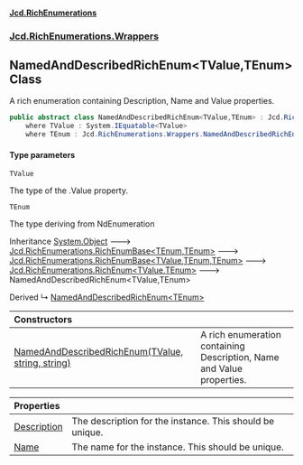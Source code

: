 #### [Jcd.RichEnumerations](index.md 'index')
### [Jcd.RichEnumerations.Wrappers](Jcd.RichEnumerations.Wrappers.md 'Jcd.RichEnumerations.Wrappers')

## NamedAndDescribedRichEnum<TValue,TEnum> Class

A rich enumeration containing Description, Name and Value properties.

```csharp
public abstract class NamedAndDescribedRichEnum<TValue,TEnum> : Jcd.RichEnumerations.RichEnum<TValue, TEnum>
    where TValue : System.IEquatable<TValue>
    where TEnum : Jcd.RichEnumerations.Wrappers.NamedAndDescribedRichEnum<TValue, TEnum>
```
#### Type parameters

<a name='Jcd.RichEnumerations.Wrappers.NamedAndDescribedRichEnum_TValue,TEnum_.TValue'></a>

`TValue`

The type of the .Value property.

<a name='Jcd.RichEnumerations.Wrappers.NamedAndDescribedRichEnum_TValue,TEnum_.TEnum'></a>

`TEnum`

The type deriving from NdEnumeration

Inheritance [System.Object](https://docs.microsoft.com/en-us/dotnet/api/System.Object 'System.Object') &#129106; [Jcd.RichEnumerations.RichEnumBase&lt;](Jcd.RichEnumerations.RichEnumBase_TEnumeration,TEnumeratedItem_.md 'Jcd.RichEnumerations.RichEnumBase<TEnumeration,TEnumeratedItem>')[TEnum](Jcd.RichEnumerations.Wrappers.NamedAndDescribedRichEnum_TValue,TEnum_.md#Jcd.RichEnumerations.Wrappers.NamedAndDescribedRichEnum_TValue,TEnum_.TEnum 'Jcd.RichEnumerations.Wrappers.NamedAndDescribedRichEnum<TValue,TEnum>.TEnum')[,](Jcd.RichEnumerations.RichEnumBase_TEnumeration,TEnumeratedItem_.md 'Jcd.RichEnumerations.RichEnumBase<TEnumeration,TEnumeratedItem>')[TEnum](Jcd.RichEnumerations.Wrappers.NamedAndDescribedRichEnum_TValue,TEnum_.md#Jcd.RichEnumerations.Wrappers.NamedAndDescribedRichEnum_TValue,TEnum_.TEnum 'Jcd.RichEnumerations.Wrappers.NamedAndDescribedRichEnum<TValue,TEnum>.TEnum')[&gt;](Jcd.RichEnumerations.RichEnumBase_TEnumeration,TEnumeratedItem_.md 'Jcd.RichEnumerations.RichEnumBase<TEnumeration,TEnumeratedItem>') &#129106; [Jcd.RichEnumerations.RichEnumBase&lt;](Jcd.RichEnumerations.RichEnumBase_TValue,TEnumeration,TEnumeratedItem_.md 'Jcd.RichEnumerations.RichEnumBase<TValue,TEnumeration,TEnumeratedItem>')[TValue](Jcd.RichEnumerations.Wrappers.NamedAndDescribedRichEnum_TValue,TEnum_.md#Jcd.RichEnumerations.Wrappers.NamedAndDescribedRichEnum_TValue,TEnum_.TValue 'Jcd.RichEnumerations.Wrappers.NamedAndDescribedRichEnum<TValue,TEnum>.TValue')[,](Jcd.RichEnumerations.RichEnumBase_TValue,TEnumeration,TEnumeratedItem_.md 'Jcd.RichEnumerations.RichEnumBase<TValue,TEnumeration,TEnumeratedItem>')[TEnum](Jcd.RichEnumerations.Wrappers.NamedAndDescribedRichEnum_TValue,TEnum_.md#Jcd.RichEnumerations.Wrappers.NamedAndDescribedRichEnum_TValue,TEnum_.TEnum 'Jcd.RichEnumerations.Wrappers.NamedAndDescribedRichEnum<TValue,TEnum>.TEnum')[,](Jcd.RichEnumerations.RichEnumBase_TValue,TEnumeration,TEnumeratedItem_.md 'Jcd.RichEnumerations.RichEnumBase<TValue,TEnumeration,TEnumeratedItem>')[TEnum](Jcd.RichEnumerations.Wrappers.NamedAndDescribedRichEnum_TValue,TEnum_.md#Jcd.RichEnumerations.Wrappers.NamedAndDescribedRichEnum_TValue,TEnum_.TEnum 'Jcd.RichEnumerations.Wrappers.NamedAndDescribedRichEnum<TValue,TEnum>.TEnum')[&gt;](Jcd.RichEnumerations.RichEnumBase_TValue,TEnumeration,TEnumeratedItem_.md 'Jcd.RichEnumerations.RichEnumBase<TValue,TEnumeration,TEnumeratedItem>') &#129106; [Jcd.RichEnumerations.RichEnum&lt;](Jcd.RichEnumerations.RichEnum_TValue,TEnum_.md 'Jcd.RichEnumerations.RichEnum<TValue,TEnum>')[TValue](Jcd.RichEnumerations.Wrappers.NamedAndDescribedRichEnum_TValue,TEnum_.md#Jcd.RichEnumerations.Wrappers.NamedAndDescribedRichEnum_TValue,TEnum_.TValue 'Jcd.RichEnumerations.Wrappers.NamedAndDescribedRichEnum<TValue,TEnum>.TValue')[,](Jcd.RichEnumerations.RichEnum_TValue,TEnum_.md 'Jcd.RichEnumerations.RichEnum<TValue,TEnum>')[TEnum](Jcd.RichEnumerations.Wrappers.NamedAndDescribedRichEnum_TValue,TEnum_.md#Jcd.RichEnumerations.Wrappers.NamedAndDescribedRichEnum_TValue,TEnum_.TEnum 'Jcd.RichEnumerations.Wrappers.NamedAndDescribedRichEnum<TValue,TEnum>.TEnum')[&gt;](Jcd.RichEnumerations.RichEnum_TValue,TEnum_.md 'Jcd.RichEnumerations.RichEnum<TValue,TEnum>') &#129106; NamedAndDescribedRichEnum<TValue,TEnum>

Derived
&#8627; [NamedAndDescribedRichEnum&lt;TEnum&gt;](Jcd.RichEnumerations.Wrappers.NamedAndDescribedRichEnum_TEnum_.md 'Jcd.RichEnumerations.Wrappers.NamedAndDescribedRichEnum<TEnum>')

| Constructors | |
| :--- | :--- |
| [NamedAndDescribedRichEnum(TValue, string, string)](Jcd.RichEnumerations.Wrappers.NamedAndDescribedRichEnum_TValue,TEnum_.NamedAndDescribedRichEnum(TValue,string,string).md 'Jcd.RichEnumerations.Wrappers.NamedAndDescribedRichEnum<TValue,TEnum>.NamedAndDescribedRichEnum(TValue, string, string)') | A rich enumeration containing Description, Name and Value properties. |

| Properties | |
| :--- | :--- |
| [Description](Jcd.RichEnumerations.Wrappers.NamedAndDescribedRichEnum_TValue,TEnum_.Description.md 'Jcd.RichEnumerations.Wrappers.NamedAndDescribedRichEnum<TValue,TEnum>.Description') | The description for the instance. This should be unique. |
| [Name](Jcd.RichEnumerations.Wrappers.NamedAndDescribedRichEnum_TValue,TEnum_.Name.md 'Jcd.RichEnumerations.Wrappers.NamedAndDescribedRichEnum<TValue,TEnum>.Name') | The name for the instance. This should be unique. |
